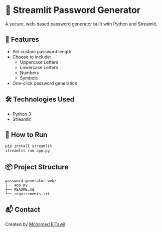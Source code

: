 # 🔐 Streamlit Password Generator

A secure, web-based password generator built with Python and Streamlit.

## 🚀 Features

- Set custom password length
- Choose to include:
  - Uppercase Letters
  - Lowercase Letters
  - Numbers
  - Symbols
- One-click password generation

## 🛠️ Technologies Used

- Python 3
- Streamlit

## 🧪 How to Run

```bash
pip install streamlit
streamlit run app.py
```

## 📦 Project Structure

```
password-generator-web/
├── app.py
├── README.md
└── requirements.txt
```

## 📬 Contact

Created by [Mohamed ElTawil](https://github.com/mohamedeltawill)